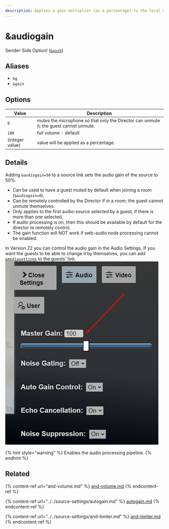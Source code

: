 ```yaml
---
description: Applies a gain multiplier (as a percentage) to the local microphone
---
```


# \&audiogain

Sender-Side Option! ([`&push`](../../source-settings/push.md))

## Aliases

* `&g`
* `&gain`

## Options

| Value           | Description                                                                            |
| --------------- | -------------------------------------------------------------------------------------- |
| `0`             | mutes the microphone so that only the Director can unmute it; the guest cannot unmute. |
| `100`           | full volume - default                                                                  |
| (integer value) | value will be applied as a percentage.                                                 |

## Details

Adding `&audiogain=50` to a source link sets the audio gain of the source to 50%.

* Can be used to have a guest muted by default when joining a room (`&audiogain=0`).
* Can be remotely controlled by the Director if in a room; the guest cannot unmute themselves.
* Only applies to the first audio-source selected by a guest, if there is more than one selected.
* If audio processing is on, then this should be available by default for the director to remotely control.
* The gain function will NOT work if web-audio node processing cannot be enabled.

In Version 22 you can control the audio gain in the Audio Settings. If you want the guests to be able to change it by themselves, you can add [`&mediasettings`](../../newly-added-parameters/and-mediasettings.md) to the guests' link.\
![](<../../.gitbook/assets/image (93).png>)

{% hint style="warning" %}
Enables the audio processing pipeline.
{% endhint %}

## Related

{% content-ref url="and-volume.md" %}
[and-volume.md](and-volume.md)
{% endcontent-ref %}

{% content-ref url="../../source-settings/autogain.md" %}
[autogain.md](../../source-settings/autogain.md)
{% endcontent-ref %}

{% content-ref url="../../source-settings/and-limiter.md" %}
[and-limiter.md](../../source-settings/and-limiter.md)
{% endcontent-ref %}
